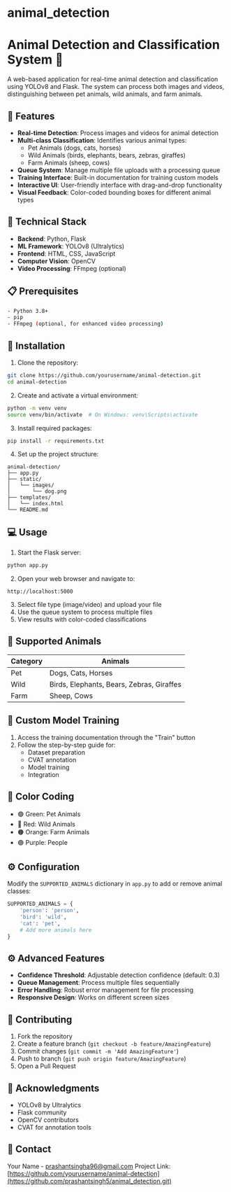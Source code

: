# animal_detection

# Animal Detection and Classification System 🐾

A web-based application for real-time animal detection and classification using YOLOv8 and Flask. The system can process both images and videos, distinguishing between pet animals, wild animals, and farm animals.

## 🌟 Features

- **Real-time Detection**: Process images and videos for animal detection
- **Multi-class Classification**: Identifies various animal types:
  - Pet Animals (dogs, cats, horses)
  - Wild Animals (birds, elephants, bears, zebras, giraffes)
  - Farm Animals (sheep, cows)
- **Queue System**: Manage multiple file uploads with a processing queue
- **Training Interface**: Built-in documentation for training custom models
- **Interactive UI**: User-friendly interface with drag-and-drop functionality
- **Visual Feedback**: Color-coded bounding boxes for different animal types

## 🔧 Technical Stack

- **Backend**: Python, Flask
- **ML Framework**: YOLOv8 (Ultralytics)
- **Frontend**: HTML, CSS, JavaScript
- **Computer Vision**: OpenCV
- **Video Processing**: FFmpeg (optional)

## 📋 Prerequisites

```bash
- Python 3.8+
- pip
- FFmpeg (optional, for enhanced video processing)
```

## 🚀 Installation

1. Clone the repository:
```bash
git clone https://github.com/yourusername/animal-detection.git
cd animal-detection
```

2. Create and activate a virtual environment:
```bash
python -m venv venv
source venv/bin/activate  # On Windows: venv\Scripts\activate
```

3. Install required packages:
```bash
pip install -r requirements.txt
```

4. Set up the project structure:
```
animal-detection/
├── app.py
├── static/
│   └── images/
│       └── dog.png
├── templates/
│   └── index.html
└── README.md
```

## 💻 Usage

1. Start the Flask server:
```bash
python app.py
```

2. Open your web browser and navigate to:
```
http://localhost:5000
```

3. Select file type (image/video) and upload your file
4. Use the queue system to process multiple files
5. View results with color-coded classifications

## 🎯 Supported Animals

| Category | Animals |
|----------|---------|
| Pet | Dogs, Cats, Horses |
| Wild | Birds, Elephants, Bears, Zebras, Giraffes |
| Farm | Sheep, Cows |

## 🔄 Custom Model Training

1. Access the training documentation through the "Train" button
2. Follow the step-by-step guide for:
   - Dataset preparation
   - CVAT annotation
   - Model training
   - Integration

## 🎨 Color Coding

- 🟢 Green: Pet Animals
- 🔴 Red: Wild Animals
- 🟠 Orange: Farm Animals
- 🟣 Purple: People

## ⚙️ Configuration

Modify the `SUPPORTED_ANIMALS` dictionary in `app.py` to add or remove animal classes:

```python
SUPPORTED_ANIMALS = {
    'person': 'person',
    'bird': 'wild',
    'cat': 'pet',
    # Add more animals here
}
```

## ⚙️ Advanced Features

- **Confidence Threshold**: Adjustable detection confidence (default: 0.3)
- **Queue Management**: Process multiple files sequentially
- **Error Handling**: Robust error management for file processing
- **Responsive Design**: Works on different screen sizes

## 🤝 Contributing

1. Fork the repository
2. Create a feature branch (`git checkout -b feature/AmazingFeature`)
3. Commit changes (`git commit -m 'Add AmazingFeature'`)
4. Push to branch (`git push origin feature/AmazingFeature`)
5. Open a Pull Request

## 🙏 Acknowledgments

- YOLOv8 by Ultralytics
- Flask community
- OpenCV contributors
- CVAT for annotation tools

## 📧 Contact

Your Name - [prashantsingha96@gmail.com](mailto:prashantsingha96@gmail.com)
Project Link: [https://github.com/yourusername/animal-detection](https://github.com/prashantsingh5/animal_detection.git)
